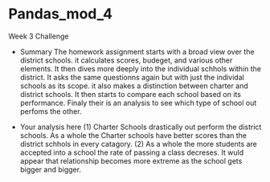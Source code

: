 # Pandas_mod_4
Week 3 Challenge 


- Summary
   The homework assignment starts with a broad view over the district schools. it calculates scores, budeget, and various other elements. It then dives more deeply into the individual schhols within the district. It asks the same questionns again but with just the individal schools as its scope. it also makes a distinction between charter and district schools. It then starts to compare each school based on its performance. Finaly their is an analysis to see which type of school out perfoms the other.
   
- Your analysis here
(1) Charter Schools drastically out perform the district schools. As a whole the Charter schools have better scores than the district schhols in every catagory. 
(2) As a whole the more students are accepted into a school the rate of passing a class decreses. It wuld appear that relationship becomes more extreme as the school gets bigger and bigger.
